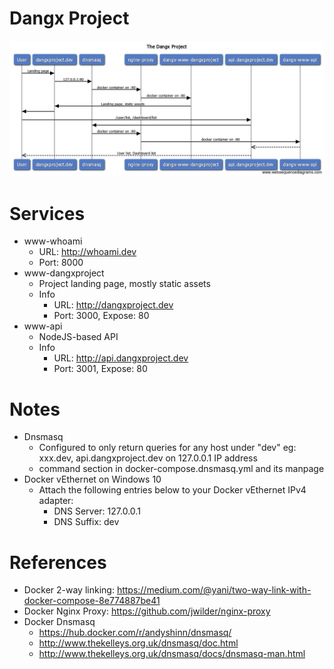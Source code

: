 # Dangx Project

![Simple Diagram](docs/diagram.png)

# Services

* www-whoami
  * URL: http://whoami.dev
  * Port: 8000
* www-dangxproject
  * Project landing page, mostly static assets
  * Info
    * URL: http://dangxproject.dev
    * Port: 3000, Expose: 80
* www-api
  * NodeJS-based API
  * Info
    * URL: http://api.dangxproject.dev
    * Port: 3001, Expose: 80

# Notes

* Dnsmasq
  * Configured to only return queries for any host under "dev" eg: xxx.dev, api.dangxproject.dev on 127.0.0.1 IP address
  * command section in docker-compose.dnsmasq.yml and its manpage
* Docker vEthernet on Windows 10
  * Attach the following entries below to your Docker vEthernet IPv4 adapter:
    * DNS Server: 127.0.0.1
    * DNS Suffix: dev

# References

* Docker 2-way linking: https://medium.com/@yani/two-way-link-with-docker-compose-8e774887be41
* Docker Nginx Proxy: https://github.com/jwilder/nginx-proxy
* Docker Dnsmasq
  * https://hub.docker.com/r/andyshinn/dnsmasq/
  * http://www.thekelleys.org.uk/dnsmasq/doc.html
  * http://www.thekelleys.org.uk/dnsmasq/docs/dnsmasq-man.html

